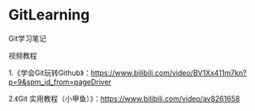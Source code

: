 # GitLearning
Git学习笔记

视频教程

  1.《学会Git玩转Github》：https://www.bilibili.com/video/BV1Xx411m7kn?p=9&spm_id_from=pageDriver
  
  2.《Git 实用教程（小甲鱼）》：https://www.bilibili.com/video/av8261658
